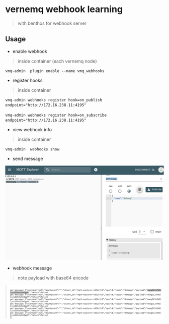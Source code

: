 # vernemq webhook learning

> with benthos for webhook server

## Usage

* enable webhook

> inside container (each vernemq node)

```code
vmq-admin  plugin enable --name vmq_webhooks
```

* register hooks

> inside container

```code
vmq-admin webhooks register hook=on_publish endpoint="http://172.16.238.11:4195"

vmq-admin webhooks register hook=on_subscribe endpoint="http://172.16.238.11:4195"
```

* view webhook info

> inside container

```code
vmq-admin  webhooks show
```

* send message

![images](./images/WX20201128-190734@2x.png)

* webhook message

>  note payload with base64 encode


![images](./images/WX20201128-190750@2x.png)
